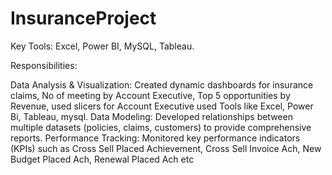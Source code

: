 # InsuranceProject


Key Tools: Excel, Power BI, MySQL, Tableau.

Responsibilities:

Data Analysis & Visualization: Created dynamic dashboards for insurance claims, No of meeting by Account Executive, Top 5 opportunities by Revenue, used slicers for Account Executive  used Tools like Excel, Power Bi, Tableau, mysql.
Data Modeling: Developed relationships between multiple datasets (policies, claims, customers) to provide comprehensive reports.
Performance Tracking: Monitored key performance indicators (KPIs) such as Cross Sell Placed Achievement, Cross Sell Invoice Ach,
New Budget Placed Ach, Renewal Placed Ach etc
